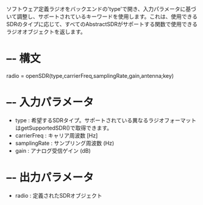 ソフトウェア定義ラジオをバックエンドの'type'で開き、入力パラメータに基づいて調整し、サポートされているキーワードを使用します。これは、使用できるSDRのタイプに応じて、すべてのAbstractSDRがサポートする関数で使用できるラジオオブジェクトを返します。

# –- 構文

radio = openSDR(type,carrierFreq,samplingRate,gain,antenna;key)

# –- 入力パラメータ

  * type  : 希望するSDRタイプ。サポートされている異なるラジオフォーマットはgetSupportedSDR()で取得できます。
  * carrierFreq : キャリア周波数 [Hz]
  * samplingRate : サンプリング周波数 (Hz)
  * gain : アナログ受信ゲイン (dB)

# –- 出力パラメータ

  * radio : 定義されたSDRオブジェクト
